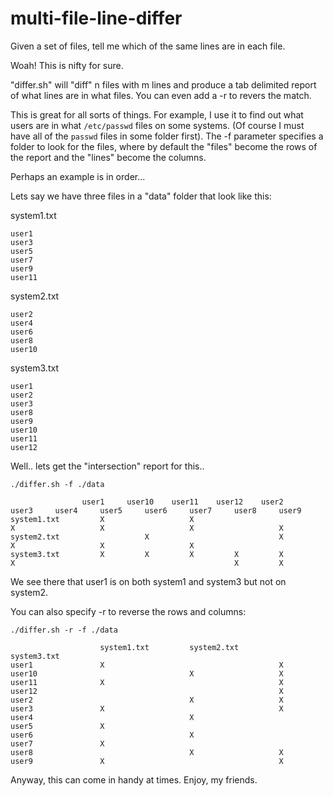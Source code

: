 multi-file-line-differ
======================

Given a set of files, tell me which of the same lines are in each file.


 Woah!  This is nifty for sure.

"differ.sh" will "diff" n files with m lines and produce a tab delimited report
of what lines are in what files.  You can even add a -r to revers the match.

This is great for all sorts of things.  For example, I use it to find out what users
are in what `/etc/passwd` files on some systems. (Of course I must have all of the
`passwd` files in some folder first).  The -f parameter specifies a folder to look
for the files, where by default the "files" become the rows of the report and the
"lines" become the columns.

Perhaps an example is in order...

Lets say we have three files in a "data" folder that look like this:

system1.txt

    user1
    user3
    user5
    user7
    user9
    user11

system2.txt

    user2
    user4
    user6
    user8
    user10

system3.txt

    user1
    user2
    user3
    user8
    user9
    user10
    user11
    user12

Well.. lets get the "intersection" report for this..

    ./differ.sh -f ./data

                    user1     user10    user11    user12    user2     user3     user4     user5     user6     user7     user8     user9
    system1.txt         X                   X                             X                   X                   X                   X
    system2.txt                   X                             X                   X                   X                   X
    system3.txt         X         X         X         X         X         X                                                 X         X

We see there that user1 is on both system1 and system3 but not on system2.

You can also specify -r to reverse the rows and columns:

    ./differ.sh -r -f ./data

                        system1.txt         system2.txt         system3.txt
    user1               X                                       X
    user10                                  X                   X
    user11              X                                       X
    user12                                                      X
    user2                                   X                   X
    user3               X                                       X
    user4                                   X
    user5               X
    user6                                   X
    user7               X
    user8                                   X                   X
    user9               X                                       X

Anyway, this can come in handy at times.  Enjoy, my friends.
